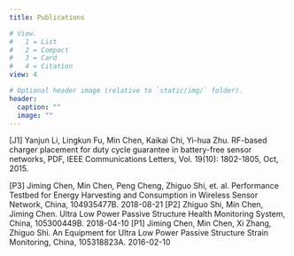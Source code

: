 ```yaml
---
title: Publications

# View.
#   1 = List
#   2 = Compact
#   3 = Card
#   4 = Citation
view: 4

# Optional header image (relative to `static/img/` folder).
header:
  caption: ""
  image: ""
---
```

[J1] Yanjun Li, Lingkun Fu, Min Chen, Kaikai Chi, Yi-hua Zhu. RF-based charger placement for duty cycle guarantee in battery-free sensor networks, PDF, IEEE Communications Letters, Vol. 19(10): 1802-1805, Oct, 2015.

[P3] Jiming Chen, Min Chen, Peng Cheng, Zhiguo Shi, et. al. Performance Testbed for Energy Harvesting and Consumption in Wireless Sensor Network, China, 104935477B. 2018-08-21
[P2] Zhiguo Shi, Min Chen, Jiming Chen. Ultra Low Power Passive Structure Health Monitoring System, China, 105300449B. 2018-04-10
[P1] Jiming Chen, Min Chen, Xi Zhang, Zhiguo Shi. An Equipment for Ultra Low Power Passive Structure Strain Monitoring, China, 105318823A. 2016-02-10
